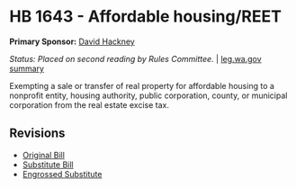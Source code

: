 # HB 1643 - Affordable housing/REET
**Primary Sponsor:** [David Hackney](/person/leg/david.hackney.md)

*Status: Placed on second reading by Rules Committee.* | [leg.wa.gov summary](https://app.leg.wa.gov/billsummary?BillNumber=1643&Year=2021)

Exempting a sale or transfer of real property for affordable housing to a nonprofit entity, housing authority, public corporation, county, or municipal corporation from the real estate excise tax.

## Revisions
* [Original Bill](1/)
* [Substitute Bill](S/)
* [Engrossed Substitute](S.E/)